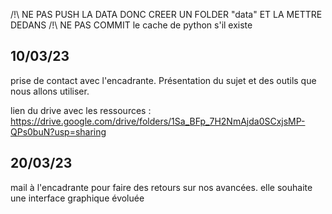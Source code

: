 /!\ NE PAS PUSH LA DATA DONC CREER UN FOLDER "data" ET LA METTRE DEDANS
/!\ NE PAS COMMIT le cache de python s'il existe

## 10/03/23
prise de contact avec l'encadrante. Présentation du sujet et des outils que nous allons utiliser.

lien du drive avec les ressources : https://drive.google.com/drive/folders/1Sa_BFp_7H2NmAjda0SCxjsMP-QPs0buN?usp=sharing


## 20/03/23 

mail à l'encadrante pour faire des retours sur nos avancées. elle souhaite une interface graphique évoluée